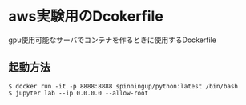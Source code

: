 # aws実験用のDcokerfile
gpu使用可能なサーバでコンテナを作るときに使用するDockerfile

## 起動方法
```
$ docker run -it -p 8888:8888 spinningup/python:latest /bin/bash
$ jupyter lab --ip 0.0.0.0 --allow-root
```
